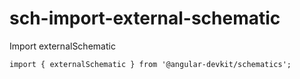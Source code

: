 # sch-import-external-schematic

Import externalSchematic

```
import { externalSchematic } from '@angular-devkit/schematics';
```
